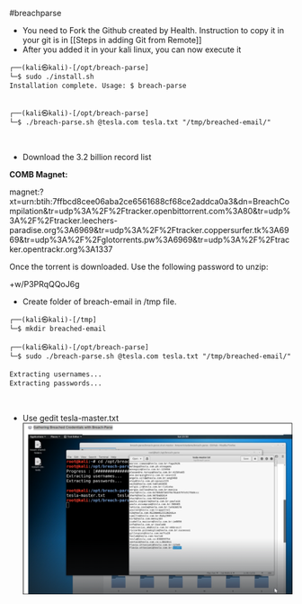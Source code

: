 #breachparse


- You need to Fork the Github created by Health. Instruction to copy it in your git is in [[Steps in adding Git from Remote]]
- After you added it in your kali linux, you can now execute it
```
┌──(kali㉿kali)-[/opt/breach-parse]
└─$ sudo ./install.sh
Installation complete. Usage: $ breach-parse


┌──(kali㉿kali)-[/opt/breach-parse]
└─$ ./breach-parse.sh @tesla.com tesla.txt "/tmp/breached-email/"



```
-  Download the 3.2 billion record list

**COMB Magnet:**

magnet:?xt=urn:btih:7ffbcd8cee06aba2ce6561688cf68ce2addca0a3&dn=BreachCompilation&tr=udp%3A%2F%2Ftracker.openbittorrent.com%3A80&tr=udp%3A%2F%2Ftracker.leechers-paradise.org%3A6969&tr=udp%3A%2F%2Ftracker.coppersurfer.tk%3A6969&tr=udp%3A%2F%2Fglotorrents.pw%3A6969&tr=udp%3A%2F%2Ftracker.opentrackr.org%3A1337

Once the torrent is downloaded. Use the following password to unzip:

+w/P3PRqQQoJ6g

- Create folder of breach-email in /tmp file. 
```
┌──(kali㉿kali)-[/tmp]
└─$ mkdir breached-email

┌──(kali㉿kali)-[/opt/breach-parse]
└─$ sudo ./breach-parse.sh @tesla.com tesla.txt "/tmp/breached-email/"

Extracting usernames...
Extracting passwords...



```
- Use gedit tesla-master.txt
![Alt text](../breach-parse.sh_image.png)
